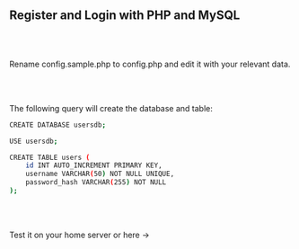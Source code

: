 <br>

## Register and Login with PHP and MySQL

<br><br>

Rename config.sample.php to config.php and edit it with your relevant data.

<br><br>

The following query will create the database and table:
```sh
CREATE DATABASE usersdb;

USE usersdb;

CREATE TABLE users (
    id INT AUTO_INCREMENT PRIMARY KEY,
    username VARCHAR(50) NOT NULL UNIQUE,
    password_hash VARCHAR(255) NOT NULL
);
```

<br><br>

Test it on your home server or here -> 